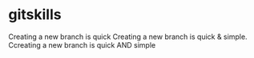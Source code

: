 # gitskills
Creating a new branch is quick
Creating a new branch is quick & simple.
Ccreating a new branch is quick AND simple
